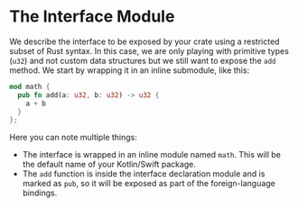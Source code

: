 # The Interface Module

We describe the interface to be exposed by your crate using a restricted subset of Rust syntax.
In this case, we are only playing with primitive types (`u32`) and not custom data structures but we still want to expose the `add` method. We start by wrapping it in an inline submodule, like this:

```rust
mod math {
  pub fn add(a: u32, b: u32) -> u32 {
    a + b
  }
};
```

Here you can note multiple things:
- The interface is wrapped in an inline module named `math`. This will be the default name of your Kotlin/Swift package.
- The `add` function is inside the interface declaration module and is marked as `pub`, so it will
  be exposed as part of the foreign-language bindings.

